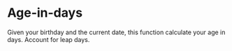 # Age-in-days
Given your birthday and the current date, this function
calculate your age in days. Account for leap days.
